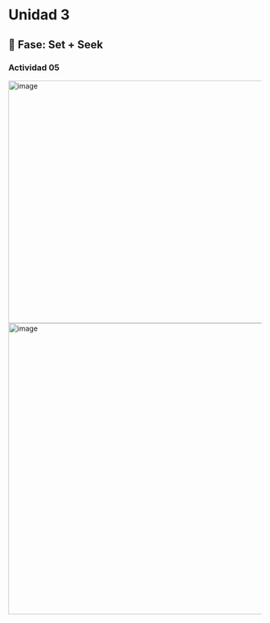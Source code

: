 # Unidad 3

## 🔎 Fase: Set + Seek  

### Actividad 05  
<img width="891" height="482" alt="image" src="https://github.com/user-attachments/assets/304107da-6d87-42ac-91c0-65e939006f2b" />

<img width="743" height="579" alt="image" src="https://github.com/user-attachments/assets/8474d412-2a3b-4f59-a30d-68c52fcff564" />










